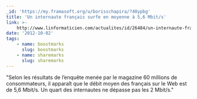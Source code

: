 ```yaml
---
_id: 'https://my.framasoft.org/u/borisschapira/?40ypbg'
title: 'Un internaute français surfe en moyenne à 5,6 Mbit/s'
link: >-
    http://www.linformaticien.com/actualites/id/26484/un-internaute-francais-surfe-en-moyenne-a-5-6-mbit-s.aspx
date: '2012-10-02'
tags:
    - name: boostmarks
      slug: boostmarks
    - name: sharemarks
      slug: sharemarks
---
```


<div class="markdown"><p>&quot;Selon les résultats de l’enquête menée par le magazine 60 millions de consommateurs, il apparaît que le débit moyen des français sur le Web est de 5,6 Mbit/s. Un quart des internautes ne dépasse pas les 2 Mbit/s.&quot;
</p></div>
